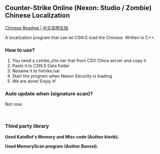 ## Counter-Strike Online (Nexon: Studio / Zombie) Chinese Localization

[Chinese Readme | 中文说明文档](./README.md)

A localization program that can let CSN:S load the Chinese. Written in C++.

### How to use?
1. You need a cstrike_chn.nar that from CSO China server and copy it
2. Paste it to CSN:S Data folder
3. Rename it to fixtrike.nar
4. Start the program when Nexon Security is loading
5. We are done! Enjoy it!

### Auto update when (signature scan)?
Not now.

‮

### Third party library

**Used KateBot's Memory and Misc code (Author klorik).**

**Used MemoryScan program (Author Bunsei).**

